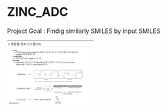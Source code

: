 # ZINC_ADC
Project Goal : Findig similarly SMILES by input SMILES

<img src="./ZINC_ADC.VS_concept.jpg" width="40%" height="30%">
